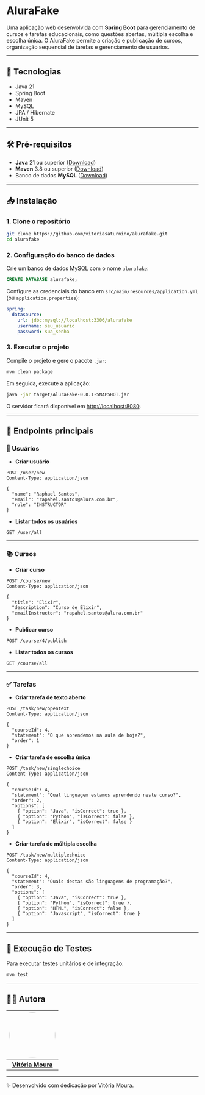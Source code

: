 
# AluraFake

Uma aplicação web desenvolvida com **Spring Boot** para gerenciamento de cursos e tarefas educacionais, como questões abertas, múltipla escolha e escolha única. O AluraFake permite a criação e publicação de cursos, organização sequencial de tarefas e gerenciamento de usuários.

---

## 🚀 Tecnologias

- Java 21
- Spring Boot
- Maven
- MySQL
- JPA / Hibernate
- JUnit 5

---

## 🛠️ Pré-requisitos

- **Java** 21 ou superior ([Download](https://adoptium.net/))
- **Maven** 3.8 ou superior ([Download](https://maven.apache.org/download.cgi))
- Banco de dados **MySQL** ([Download](https://dev.mysql.com/downloads/mysql/))

---

## 📥 Instalação

### 1. Clone o repositório

```bash
git clone https://github.com/vitoriasaturnino/alurafake.git
cd alurafake
```

### 2. Configuração do banco de dados

Crie um banco de dados MySQL com o nome `alurafake`:

```sql
CREATE DATABASE alurafake;
```

Configure as credenciais do banco em `src/main/resources/application.yml` (ou `application.properties`):

```yml
spring:
  datasource:
    url: jdbc:mysql://localhost:3306/alurafake
    username: seu_usuario
    password: sua_senha
```

### 3. Executar o projeto

Compile o projeto e gere o pacote `.jar`:

```bash
mvn clean package
```

Em seguida, execute a aplicação:

```bash
java -jar target/AluraFake-0.0.1-SNAPSHOT.jar
```

O servidor ficará disponível em [http://localhost:8080](http://localhost:8080).

---

## 📌 Endpoints principais

### 👤 Usuários

- **Criar usuário**

```http
POST /user/new
Content-Type: application/json

{
  "name": "Raphael Santos",
  "email": "rapahel.santos@alura.com.br",
  "role": "INSTRUCTOR"
}
```

- **Listar todos os usuários**

```http
GET /user/all
```

---

### 📚 Cursos

- **Criar curso**

```http
POST /course/new
Content-Type: application/json

{
  "title": "Elixir",
  "description": "Curso de Elixir",
  "emailInstructor": "rapahel.santos@alura.com.br"
}
```

- **Publicar curso**

```http
POST /course/4/publish
```

- **Listar todos os cursos**

```http
GET /course/all
```

---

### ✅ Tarefas

- **Criar tarefa de texto aberto**

```http
POST /task/new/opentext
Content-Type: application/json

{
  "courseId": 4,
  "statement": "O que aprendemos na aula de hoje?",
  "order": 1
}
```

- **Criar tarefa de escolha única**

```http
POST /task/new/singlechoice
Content-Type: application/json

{
  "courseId": 4,
  "statement": "Qual linguagem estamos aprendendo neste curso?",
  "order": 2,
  "options": [
    { "option": "Java", "isCorrect": true },
    { "option": "Python", "isCorrect": false },
    { "option": "Elixir", "isCorrect": false }
  ]
}
```

- **Criar tarefa de múltipla escolha**

```http
POST /task/new/multiplechoice
Content-Type: application/json

{
  "courseId": 4,
  "statement": "Quais destas são linguagens de programação?",
  "order": 3,
  "options": [
    { "option": "Java", "isCorrect": true },
    { "option": "Python", "isCorrect": true },
    { "option": "HTML", "isCorrect": false },
    { "option": "Javascript", "isCorrect": true }
  ]
}
```

---

## 🧪 Execução de Testes

Para executar testes unitários e de integração:

```bash
mvn test
```

---

## 👩‍💻 Autora

| [<img src="https://avatars.githubusercontent.com/u/68754092?v=4" width="120" style="border-radius:50%">](https://www.linkedin.com/in/vit%C3%B3ria-cristina-saturnino-de-moura-6393391b0/) |
| :-----------------------------------------------------------------------------------------------------------------------------------------: |
|                               [**Vitória Moura**](https://www.linkedin.com/in/vit%C3%B3ria-cristina-saturnino-de-moura-6393391b0/) |

---

✨ Desenvolvido com dedicação por Vitória Moura.
